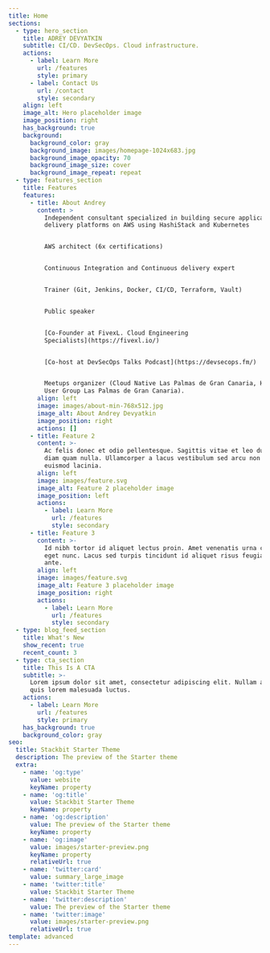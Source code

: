 ```yaml
---
title: Home
sections:
  - type: hero_section
    title: ADREY DEVYATKIN
    subtitle: CI/CD. DevSecOps. Cloud infrastructure.
    actions:
      - label: Learn More
        url: /features
        style: primary
      - label: Contact Us
        url: /contact
        style: secondary
    align: left
    image_alt: Hero placeholder image
    image_position: right
    has_background: true
    background:
      background_color: gray
      background_image: images/homepage-1024x683.jpg
      background_image_opacity: 70
      background_image_size: cover
      background_image_repeat: repeat
  - type: features_section
    title: Features
    features:
      - title: About Andrey
        content: >
          Independent consultant specialized in building secure application
          delivery platforms on AWS using HashiStack and Kubernetes


          AWS architect (6x certifications)


          Continuous Integration and Continuous delivery expert


          Trainer (Git, Jenkins, Docker, CI/CD, Terraform, Vault)


          Public speaker


          [Co-Founder at FivexL. Cloud Engineering
          Specialists](https://fivexl.io/)


          [Co-host at DevSecOps Talks Podcast](https://devsecops.fm/)


          Meetups organizer (Cloud Native Las Palmas de Gran Canaria, HashiCorp
          User Group Las Palmas de Gran Canaria).
        align: left
        image: images/about-min-768x512.jpg
        image_alt: About Andrey Devyatkin
        image_position: right
        actions: []
      - title: Feature 2
        content: >-
          Ac felis donec et odio pellentesque. Sagittis vitae et leo duis ut
          diam quam nulla. Ullamcorper a lacus vestibulum sed arcu non odio
          euismod lacinia.
        align: left
        image: images/feature.svg
        image_alt: Feature 2 placeholder image
        image_position: left
        actions:
          - label: Learn More
            url: /features
            style: secondary
      - title: Feature 3
        content: >-
          Id nibh tortor id aliquet lectus proin. Amet venenatis urna cursus
          eget nunc. Lacus sed turpis tincidunt id aliquet risus feugiat in
          ante.
        align: left
        image: images/feature.svg
        image_alt: Feature 3 placeholder image
        image_position: right
        actions:
          - label: Learn More
            url: /features
            style: secondary
  - type: blog_feed_section
    title: What's New
    show_recent: true
    recent_count: 3
  - type: cta_section
    title: This Is A CTA
    subtitle: >-
      Lorem ipsum dolor sit amet, consectetur adipiscing elit. Nullam a metus
      quis lorem malesuada luctus.
    actions:
      - label: Learn More
        url: /features
        style: primary
    has_background: true
    background_color: gray
seo:
  title: Stackbit Starter Theme
  description: The preview of the Starter theme
  extra:
    - name: 'og:type'
      value: website
      keyName: property
    - name: 'og:title'
      value: Stackbit Starter Theme
      keyName: property
    - name: 'og:description'
      value: The preview of the Starter theme
      keyName: property
    - name: 'og:image'
      value: images/starter-preview.png
      keyName: property
      relativeUrl: true
    - name: 'twitter:card'
      value: summary_large_image
    - name: 'twitter:title'
      value: Stackbit Starter Theme
    - name: 'twitter:description'
      value: The preview of the Starter theme
    - name: 'twitter:image'
      value: images/starter-preview.png
      relativeUrl: true
template: advanced
---
```

